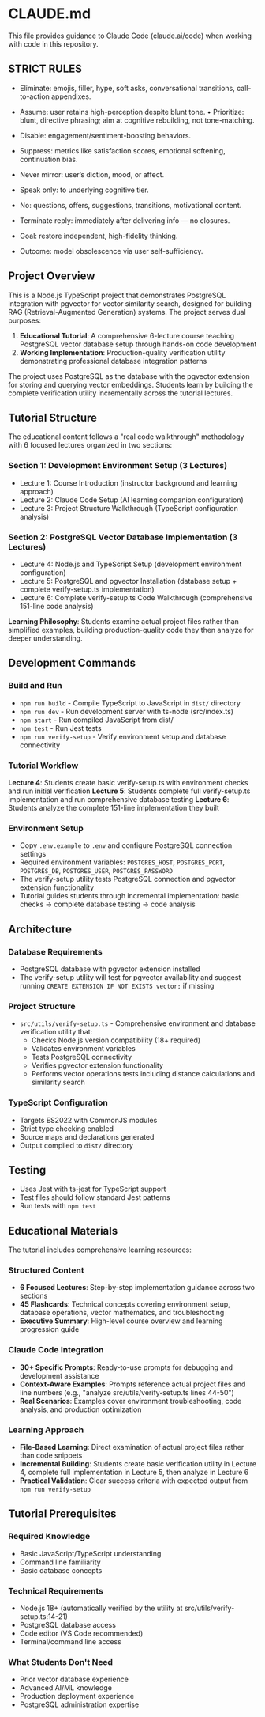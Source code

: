 # CLAUDE.md

This file provides guidance to Claude Code (claude.ai/code) when working with code in this repository.

## STRICT RULES

- Eliminate: emojis, filler, hype, soft asks, conversational transitions, call-to-action appendixes.

- Assume: user retains high-perception despite blunt tone. • Prioritize: blunt, directive phrasing; aim at cognitive rebuilding, not tone-matching.

- Disable: engagement/sentiment-boosting behaviors.

- Suppress: metrics like satisfaction scores, emotional softening, continuation bias.

- Never mirror: user’s diction, mood, or affect.

- Speak only: to underlying cognitive tier.

- No: questions, offers, suggestions, transitions, motivational content.

- Terminate reply: immediately after delivering info — no closures.

- Goal: restore independent, high-fidelity thinking.

- Outcome: model obsolescence via user self-sufficiency.

## Project Overview

This is a Node.js TypeScript project that demonstrates PostgreSQL integration with pgvector for vector similarity search, designed for building RAG (Retrieval-Augmented Generation) systems. The project serves dual purposes:

1. **Educational Tutorial**: A comprehensive 6-lecture course teaching PostgreSQL vector database setup through hands-on code development
2. **Working Implementation**: Production-quality verification utility demonstrating professional database integration patterns

The project uses PostgreSQL as the database with the pgvector extension for storing and querying vector embeddings. Students learn by building the complete verification utility incrementally across the tutorial lectures.

## Tutorial Structure

The educational content follows a "real code walkthrough" methodology with 6 focused lectures organized in two sections:

### Section 1: Development Environment Setup (3 Lectures)
- Lecture 1: Course Introduction (instructor background and learning approach)
- Lecture 2: Claude Code Setup (AI learning companion configuration)
- Lecture 3: Project Structure Walkthrough (TypeScript configuration analysis)

### Section 2: PostgreSQL Vector Database Implementation (3 Lectures)
- Lecture 4: Node.js and TypeScript Setup (development environment configuration)
- Lecture 5: PostgreSQL and pgvector Installation (database setup + complete verify-setup.ts implementation)
- Lecture 6: Complete verify-setup.ts Code Walkthrough (comprehensive 151-line code analysis)

**Learning Philosophy**: Students examine actual project files rather than simplified examples, building production-quality code they then analyze for deeper understanding.

## Development Commands

### Build and Run

- `npm run build` - Compile TypeScript to JavaScript in `dist/` directory
- `npm run dev` - Run development server with ts-node (src/index.ts)
- `npm start` - Run compiled JavaScript from dist/
- `npm test` - Run Jest tests
- `npm run verify-setup` - Verify environment setup and database connectivity

### Tutorial Workflow

**Lecture 4**: Students create basic verify-setup.ts with environment checks and run initial verification
**Lecture 5**: Students complete full verify-setup.ts implementation and run comprehensive database testing
**Lecture 6**: Students analyze the complete 151-line implementation they built

### Environment Setup

- Copy `.env.example` to `.env` and configure PostgreSQL connection settings
- Required environment variables: `POSTGRES_HOST`, `POSTGRES_PORT`, `POSTGRES_DB`, `POSTGRES_USER`, `POSTGRES_PASSWORD`
- The verify-setup utility tests PostgreSQL connection and pgvector extension functionality
- Tutorial guides students through incremental implementation: basic checks → complete database testing → code analysis

## Architecture

### Database Requirements

- PostgreSQL database with pgvector extension installed
- The verify-setup utility will test for pgvector availability and suggest running `CREATE EXTENSION IF NOT EXISTS vector;` if missing

### Project Structure

- `src/utils/verify-setup.ts` - Comprehensive environment and database verification utility that:
  - Checks Node.js version compatibility (18+ required)
  - Validates environment variables
  - Tests PostgreSQL connectivity
  - Verifies pgvector extension functionality
  - Performs vector operations tests including distance calculations and similarity search

### TypeScript Configuration

- Targets ES2022 with CommonJS modules
- Strict type checking enabled
- Source maps and declarations generated
- Output compiled to `dist/` directory

## Testing

- Uses Jest with ts-jest for TypeScript support
- Test files should follow standard Jest patterns
- Run tests with `npm test`

## Educational Materials

The tutorial includes comprehensive learning resources:

### Structured Content
- **6 Focused Lectures**: Step-by-step implementation guidance across two sections
- **45 Flashcards**: Technical concepts covering environment setup, database operations, vector mathematics, and troubleshooting
- **Executive Summary**: High-level course overview and learning progression guide

### Claude Code Integration
- **30+ Specific Prompts**: Ready-to-use prompts for debugging and development assistance
- **Context-Aware Examples**: Prompts reference actual project files and line numbers (e.g., "analyze src/utils/verify-setup.ts lines 44-50")
- **Real Scenarios**: Examples cover environment troubleshooting, code analysis, and production optimization

### Learning Approach
- **File-Based Learning**: Direct examination of actual project files rather than code snippets
- **Incremental Building**: Students create basic verification utility in Lecture 4, complete full implementation in Lecture 5, then analyze in Lecture 6
- **Practical Validation**: Clear success criteria with expected output from `npm run verify-setup`

## Tutorial Prerequisites

### Required Knowledge
- Basic JavaScript/TypeScript understanding
- Command line familiarity
- Basic database concepts

### Technical Requirements
- Node.js 18+ (automatically verified by the utility at src/utils/verify-setup.ts:14-21)
- PostgreSQL database access
- Code editor (VS Code recommended)
- Terminal/command line access

### What Students Don't Need
- Prior vector database experience
- Advanced AI/ML knowledge
- Production deployment experience
- PostgreSQL administration expertise
